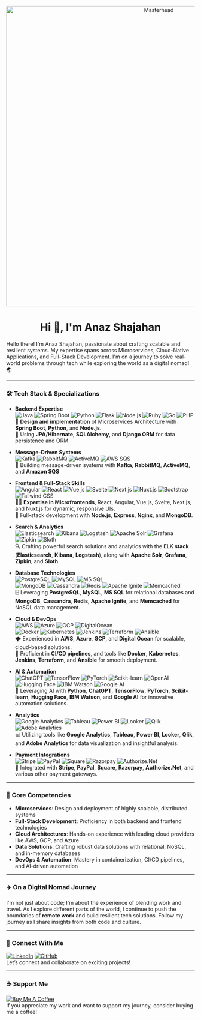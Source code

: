 <!-- Masterhead -->
<p align="center">
  <img src="https://1.bp.blogspot.com/-7A4WynwLsMw/XbBpCXG8fHI/AAAAAAAAMt4/uOa1bpLskYgrwGbllhSu2SDj_Mig8SXJQCLcBGAsYHQ/s1600/2000_600px.gif" alt="Masterhead" width="800" />
</p>

<h1 align="center">Hi 👋, I'm Anaz Shajahan</h1>

<p align="left">Hello there! I'm Anaz Shajahan, passionate about crafting scalable and resilient systems. My expertise spans across Microservices, Cloud-Native Applications, and Full-Stack Development. I'm on a journey to solve real-world problems through tech while exploring the world as a digital nomad! 🌏 </p>

---

### 🛠️ **Tech Stack & Specializations**

- **Backend Expertise**  
   ![Java](https://img.shields.io/badge/Java-ED8B00?style=for-the-badge&logo=java&logoColor=white) ![Spring Boot](https://img.shields.io/badge/Spring_Boot-6DB33F?style=for-the-badge&logo=spring-boot&logoColor=white) ![Python](https://img.shields.io/badge/Python-3776AB?style=for-the-badge&logo=python&logoColor=white) ![Flask](https://img.shields.io/badge/Flask-000000?style=for-the-badge&logo=flask&logoColor=white) ![Node.js](https://img.shields.io/badge/Node.js-339933?style=for-the-badge&logo=nodedotjs&logoColor=white) ![Ruby](https://img.shields.io/badge/Ruby-CC342D?style=for-the-badge&logo=ruby&logoColor=white) ![Go](https://img.shields.io/badge/Go-00ADD8?style=for-the-badge&logo=go&logoColor=white) ![PHP](https://img.shields.io/badge/PHP-777BB4?style=for-the-badge&logo=php&logoColor=white)  
   🚀 **Design and implementation** of Microservices Architecture with **Spring Boot**, **Python**, and **Node.js**.  
   📄 Using **JPA/Hibernate**, **SQLAlchemy**, and **Django ORM** for data persistence and ORM.  

- **Message-Driven Systems**  
   ![Kafka](https://img.shields.io/badge/Kafka-231F20?style=for-the-badge&logo=apache-kafka&logoColor=white) ![RabbitMQ](https://img.shields.io/badge/RabbitMQ-FF6600?style=for-the-badge&logo=rabbitmq&logoColor=white) ![ActiveMQ](https://img.shields.io/badge/ActiveMQ-005B5C?style=for-the-badge&logo=apache&logoColor=white) ![AWS SQS](https://img.shields.io/badge/AWS_SQS-FF9900?style=for-the-badge&logo=amazon-aws&logoColor=white)  
   💬 Building message-driven systems with **Kafka**, **RabbitMQ**, **ActiveMQ**, and **Amazon SQS**

- **Frontend & Full-Stack Skills**  
   ![Angular](https://img.shields.io/badge/Angular-DD0031?style=for-the-badge&logo=angular&logoColor=white) ![React](https://img.shields.io/badge/React-61DAFB?style=for-the-badge&logo=react&logoColor=black) ![Vue.js](https://img.shields.io/badge/Vue.js-35495E?style=for-the-badge&logo=vue.js&logoColor=4FC08D) ![Svelte](https://img.shields.io/badge/Svelte-FF3E00?style=for-the-badge&logo=svelte&logoColor=white) ![Next.js](https://img.shields.io/badge/Next.js-000000?style=for-the-badge&logo=next.js&logoColor=white) ![Nuxt.js](https://img.shields.io/badge/Nuxt.js-00DC82?style=for-the-badge&logo=nuxt.js&logoColor=white) ![Bootstrap](https://img.shields.io/badge/Bootstrap-563D7C?style=for-the-badge&logo=bootstrap&logoColor=white) ![Tailwind CSS](https://img.shields.io/badge/Tailwind%20CSS-06B6D4?style=for-the-badge&logo=tailwind-css&logoColor=white)  
   👨‍💻 **Expertise in Microfrontends**, React, Angular, Vue.js, Svelte, Next.js, and Nuxt.js for dynamic, responsive UIs.  
   📲 Full-stack development with **Node.js**, **Express**, **Nginx**, and **MongoDB**.

- **Search & Analytics**  
   ![Elasticsearch](https://img.shields.io/badge/Elasticsearch-005571?style=for-the-badge&logo=elasticsearch&logoColor=white) ![Kibana](https://img.shields.io/badge/Kibana-005572?style=for-the-badge&logo=kibana&logoColor=white) ![Logstash](https://img.shields.io/badge/Logstash-000000?style=for-the-badge&logo=elasticsearch&logoColor=white) ![Apache Solr](https://img.shields.io/badge/Apache_Solr-5D2E3B?style=for-the-badge&logo=apache&logoColor=white) ![Grafana](https://img.shields.io/badge/Grafana-F46800?style=for-the-badge&logo=grafana&logoColor=white) ![Zipkin](https://img.shields.io/badge/Zipkin-FF3D00?style=for-the-badge&logo=zipkin&logoColor=white) ![Sloth](https://img.shields.io/badge/Sloth-FFCC00?style=for-the-badge&logo=sloth&logoColor=black)  
   🔍 Crafting powerful search solutions and analytics with the **ELK stack** (**Elasticsearch**, **Kibana**, **Logstash**), along with **Apache Solr**, **Grafana**, **Zipkin**, and **Sloth**.

- **Database Technologies**  
   ![PostgreSQL](https://img.shields.io/badge/PostgreSQL-336791?style=for-the-badge&logo=postgresql&logoColor=white) ![MySQL](https://img.shields.io/badge/MySQL-4479A1?style=for-the-badge&logo=mysql&logoColor=white) ![MS SQL](https://img.shields.io/badge/MS_SQL-CC2927?style=for-the-badge&logo=microsoft-sql-server&logoColor=white)  
   ![MongoDB](https://img.shields.io/badge/MongoDB-47A248?style=for-the-badge&logo=mongodb&logoColor=white) ![Cassandra](https://img.shields.io/badge/Apache_Cassandra-1287B1?style=for-the-badge&logo=apache-cassandra&logoColor=white) ![Redis](https://img.shields.io/badge/Redis-DC382D?style=for-the-badge&logo=redis&logoColor=white) ![Apache Ignite](https://img.shields.io/badge/Apache_Ignite-FB6C00?style=for-the-badge&logo=apache-ignite&logoColor=white) ![Memcached](https://img.shields.io/badge/Memcached-6C76A2?style=for-the-badge&logo=memcached&logoColor=white)  
   🗄️ Leveraging **PostgreSQL**, **MySQL**, **MS SQL** for relational databases and **MongoDB**, **Cassandra**, **Redis**, **Apache Ignite**, and **Memcached** for NoSQL data management.

- **Cloud & DevOps**  
   ![AWS](https://img.shields.io/badge/AWS-232F3E?style=for-the-badge&logo=amazon-aws&logoColor=white) ![Azure](https://img.shields.io/badge/Azure-0078D4?style=for-the-badge&logo=microsoft-azure&logoColor=white) ![GCP](https://img.shields.io/badge/Google_Cloud-4285F4?style=for-the-badge&logo=google-cloud&logoColor=white) ![DigitalOcean](https://img.shields.io/badge/Digital_Ocean-0080FF?style=for-the-badge&logo=digital-ocean&logoColor=white)  
   ![Docker](https://img.shields.io/badge/Docker-2496ED?style=for-the-badge&logo=docker&logoColor=white) ![Kubernetes](https://img.shields.io/badge/Kubernetes-326CE5?style=for-the-badge&logo=kubernetes&logoColor=white) ![Jenkins](https://img.shields.io/badge/Jenkins-D24939?style=for-the-badge&logo=jenkins&logoColor=white) ![Terraform](https://img.shields.io/badge/Terraform-7B42BC?style=for-the-badge&logo=terraform&logoColor=white) ![Ansible](https://img.shields.io/badge/Ansible-EE0000?style=for-the-badge&logo=ansible&logoColor=white)  
   🌩️ Experienced in **AWS**, **Azure**, **GCP**, and **Digital Ocean** for scalable, cloud-based solutions.  
   🐳 Proficient in **CI/CD pipelines**, and tools like **Docker**, **Kubernetes**, **Jenkins**, **Terraform**, and **Ansible** for smooth deployment.

- **AI & Automation**  
   ![ChatGPT](https://img.shields.io/badge/ChatGPT-00A67E?style=for-the-badge&logo=openai&logoColor=white) ![TensorFlow](https://img.shields.io/badge/TensorFlow-FF6F20?style=for-the-badge&logo=tensorflow&logoColor=white) ![PyTorch](https://img.shields.io/badge/PyTorch-EE4C2C?style=for-the-badge&logo=pytorch&logoColor=white) ![Scikit-learn](https://img.shields.io/badge/Scikit--learn-F7931E?style=for-the-badge&logo=scikit-learn&logoColor=white) ![OpenAI](https://img.shields.io/badge/OpenAI-00A67E?style=for-the-badge&logo=openai&logoColor=white) ![Hugging Face](https://img.shields.io/badge/Hugging%20Face-F24E1E?style=for-the-badge&logo=huggingface&logoColor=white) ![IBM Watson](https://img.shields.io/badge/IBM%20Watson-0052CC?style=for-the-badge&logo=ibm&logoColor=white) ![Google AI](https://img.shields.io/badge/Google%20AI-4285F4?style=for-the-badge&logo=google&logoColor=white)  
   🤖 Leveraging AI with **Python**, **ChatGPT**, **TensorFlow**, **PyTorch**, **Scikit-learn**, **Hugging Face**, **IBM Watson**, and **Google AI** for innovative automation solutions.

- **Analytics**  
   ![Google Analytics](https://img.shields.io/badge/Google_Analytics-E37400?style=for-the-badge&logo=google-analytics&logoColor=white) ![Tableau](https://img.shields.io/badge/Tableau-E97627?style=for-the-badge&logo=tableau&logoColor=white) ![Power BI](https://img.shields.io/badge/Power_BI-F2C94C?style=for-the-badge&logo=powerbi&logoColor=white) ![Looker](https://img.shields.io/badge/Looker-005B96?style=for-the-badge&logo=looker&logoColor=white) ![Qlik](https://img.shields.io/badge/Qlik-8C1A2D?style=for-the-badge&logo=qlik&logoColor=white) ![Adobe Analytics](https://img.shields.io/badge/Adobe_Analytics-FF2B00?style=for-the-badge&logo=adobe&logoColor=white)  
   📊 Utilizing tools like **Google Analytics**, **Tableau**, **Power BI**, **Looker**, **Qlik**, and **Adobe Analytics** for data visualization and insightful analysis.
  
- **Payment Integrations**  
   ![Stripe](https://img.shields.io/badge/Stripe-008CDD?style=for-the-badge&logo=stripe&logoColor=white) ![PayPal](https://img.shields.io/badge/PayPal-003087?style=for-the-badge&logo=paypal&logoColor=white) ![Square](https://img.shields.io/badge/Square-FFFFFF?style=for-the-badge&logo=square&logoColor=black) ![Razorpay](https://img.shields.io/badge/Razorpay-FF2D55?style=for-the-badge&logo=razorpay&logoColor=white) ![Authorize.Net](https://img.shields.io/badge/Authorize.Net-7EBAE3?style=for-the-badge&logo=authorizenet&logoColor=white)  
   💸 Integrated with **Stripe**, **PayPal**, **Square**, **Razorpay**, **Authorize.Net**, and various other payment gateways.

---

### 🌟 **Core Competencies**

- **Microservices**: Design and deployment of highly scalable, distributed systems  
- **Full-Stack Development**: Proficiency in both backend and frontend technologies  
- **Cloud Architectures**: Hands-on experience with leading cloud providers like AWS, GCP, and Azure  
- **Data Solutions**: Crafting robust data solutions with relational, NoSQL, and in-memory databases  
- **DevOps & Automation**: Mastery in containerization, CI/CD pipelines, and AI-driven automation  

---

### ✈️ **On a Digital Nomad Journey**

I'm not just about code; I'm about the experience of blending work and travel. As I explore different parts of the world, I continue to push the boundaries of **remote work** and build resilient tech solutions. Follow my journey as I share insights from both code and culture.

---

### 🔗 **Connect With Me**  
[![LinkedIn](https://img.shields.io/badge/LinkedIn-0A66C2?style=for-the-badge&logo=linkedin&logoColor=white)](https://www.linkedin.com/in/anazshajahan) [![GitHub](https://img.shields.io/badge/GitHub-181717?style=for-the-badge&logo=github&logoColor=white)](https://github.com/anazshajahan)  
Let’s connect and collaborate on exciting projects!

---

### ☕ **Support Me**
[![Buy Me A Coffee](https://img.shields.io/badge/Buy_Me_A_Coffee-FFDD00?style=for-the-badge&logo=buymeacoffee&logoColor=black)](https://buymeacoffee.com/anazshajahan)       
If you appreciate my work and want to support my journey, consider buying me a coffee!  

